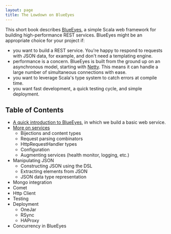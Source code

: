```yaml
---
layout: page
title: The Lowdown on BlueEyes
---
```


This short book describes [BlueEyes](https://github.com/jdegoes/blueeyes), a simple Scala web framework for building high-performance REST services. BlueEyes might be an appropriate choice for your project if:

- you want to build a REST service. You're happy to respond to requests with JSON data, for example, and don't need a templating engine.
- performance is a concern. BlueEyes is built from the ground up on an asynchronous model, starting with [Netty](http://www.jboss.org/netty). This means it can handle a large number of simultaneous connections with ease.
- you want to leverage Scala's type system to catch errors at compile time.
- you want fast development, a quick testing cycle, and simple deployment.


## Table of Contents

- [A quick introduction to BlueEyes](intro.html), in which we build a basic web service.
- [More on services](services.html)
   - Bijections and content types
   - Request parsing combinators
   - HttpRequestHandler types
   - Configuration 
   - Augmenting services (health monitor, logging, etc.)
- Manipulating JSON
   - Constructing JSON using the DSL
   - Extracting elements from JSON
   - JSON data type representation
- Mongo integration
- Comet
- Http Client
- Testing
- Deployment
   - OneJar
   - RSync
   - HAProxy
- Concurrency in BlueEyes
